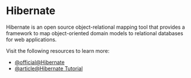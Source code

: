 # Hibernate

Hibernate is an open source object-relational mapping tool that provides a framework to map object-oriented domain models to relational databases for web applications.

Visit the following resources to learn more:

- [@official@Hibernate](https://hibernate.org/)
- [@article@Hibernate Tutorial](https://www.javatpoint.com/hibernate-tutorial)

